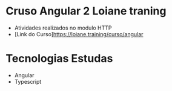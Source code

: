 # Cruso Angular 2 Loiane traning
- Atividades realizados no modulo HTTP
- [Link do Curso]https://loiane.training/curso/angular

# Tecnologias Estudas
- Angular
- Typescript
